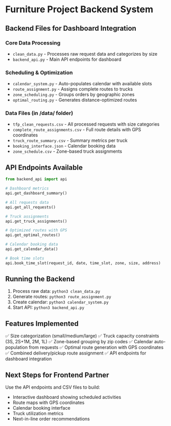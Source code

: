 # Furniture Project Backend System

## Backend Files for Dashboard Integration

### Core Data Processing
- `clean_data.py` - Processes raw request data and categorizes by size
- `backend_api.py` - Main API endpoints for dashboard

### Scheduling & Optimization  
- `calendar_system.py` - Auto-populates calendar with available slots
- `route_assignment.py` - Assigns complete routes to trucks
- `zone_scheduling.py` - Groups orders by geographic zones
- `optimal_routing.py` - Generates distance-optimized routes

### Data Files (in /data/ folder)
- `tfp_clean_requests.csv` - All processed requests with size categories
- `complete_route_assignments.csv` - Full route details with GPS coordinates
- `truck_route_summary.csv` - Summary metrics per truck
- `booking_interface.json` - Calendar booking data
- `zone_schedule.csv` - Zone-based truck assignments

## API Endpoints Available

```python
from backend_api import api

# Dashboard metrics
api.get_dashboard_summary()

# All requests data  
api.get_all_requests()

# Truck assignments
api.get_truck_assignments()

# Optimized routes with GPS
api.get_optimal_routes()

# Calendar booking data
api.get_calendar_data()

# Book time slots
api.book_time_slot(request_id, date, time_slot, zone, size, address)
```

## Running the Backend

1. Process raw data: `python3 clean_data.py`
2. Generate routes: `python3 route_assignment.py`  
3. Create calendar: `python3 calendar_system.py`
4. Start API: `python3 backend_api.py`

## Features Implemented

✅ Size categorization (small/medium/large)
✅ Truck capacity constraints (3S, 2S+1M, 2M, 1L)
✅ Zone-based grouping by zip codes
✅ Calendar auto-population from requests
✅ Optimal route generation with GPS coordinates
✅ Combined delivery/pickup route assignment
✅ API endpoints for dashboard integration

## Next Steps for Frontend Partner

Use the API endpoints and CSV files to build:
- Interactive dashboard showing scheduled activities
- Route maps with GPS coordinates
- Calendar booking interface
- Truck utilization metrics
- Next-in-line order recommendations